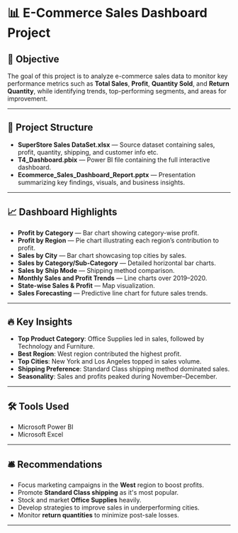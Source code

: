 # 📊 E-Commerce Sales Dashboard Project

## 🚀 Objective
The goal of this project is to analyze e-commerce sales data to monitor key performance metrics such as **Total Sales**, **Profit**, **Quantity Sold**, and **Return Quantity**, while identifying trends, top-performing segments, and areas for improvement.

---

## 📂 Project Structure
- **SuperStore Sales DataSet.xlsx** — Source dataset containing sales, profit, quantity, shipping, and customer info etc.
- **T4_Dashboard.pbix** — Power BI file containing the full interactive dashboard.
- **Ecommerce_Sales_Dashboard_Report.pptx** — Presentation summarizing key findings, visuals, and business insights.

---

## 📈 Dashboard Highlights
- **Profit by Category** — Bar chart showing category-wise profit.
- **Profit by Region** — Pie chart illustrating each region’s contribution to profit.
- **Sales by City** — Bar chart showcasing top cities by sales.
- **Sales by Category/Sub-Category** — Detailed horizontal bar charts.
- **Sales by Ship Mode** — Shipping method comparison.
- **Monthly Sales and Profit Trends** — Line charts over 2019–2020.
- **State-wise Sales & Profit** — Map visualization.
- **Sales Forecasting** — Predictive line chart for future sales trends.

---

## 🔥 Key Insights
- **Top Product Category**: Office Supplies led in sales, followed by Technology and Furniture.
- **Best Region**: West region contributed the highest profit.
- **Top Cities**: New York and Los Angeles topped in sales volume.
- **Shipping Preference**: Standard Class shipping method dominated sales.
- **Seasonality**: Sales and profits peaked during November–December.

---

## 🛠️ Tools Used
- Microsoft Power BI
- Microsoft Excel

---

## 🛎️ Recommendations
- Focus marketing campaigns in the **West** region to boost profits.
- Promote **Standard Class shipping** as it's most popular.
- Stock and market **Office Supplies** heavily.
- Develop strategies to improve sales in underperforming cities.
- Monitor **return quantities** to minimize post-sale losses.

---


